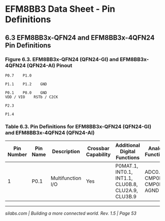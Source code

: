 # EFM8BB3 Data Sheet - Pin Definitions

## 6.3 EFM8BB3x-QFN24 and EFM8BB3x-4QFN24 Pin Definitions

### Figure 6.3. EFM8BB3x-QFN24 (QFN24-GI) and EFM8BB3x-4QFN24 (QFN24-AI) Pinout

```
P0.7    P1.0

P1.1    P1.2    GND

P0.1    P0.0    GND
VDD / VIO    RSTb / C2CK

P2.3

P1.4
```

### Table 6.3. Pin Definitions for EFM8BB3x-QFN24 (QFN24-GI) and EFM8BB3x-4QFN24 (QFN24-AI)

| Pin Number | Pin Name | Description       | Crossbar Capability | Additional Digital Functions               | Analog Functions           |
|------------|----------|-------------------|---------------------|--------------------------------------------|----------------------------|
| 1          | P0.1     | Multifunction I/O | Yes                 | P0MAT.1, INT0.1, INT1.1, CLU0B.8, CLU2A.9, CLU3B.9 | ADC0.0, CMP0P.0, CMP0N.0, AGND |

---

*silabs.com | Building a more connected world. Rev. 1.5 | Page 53*